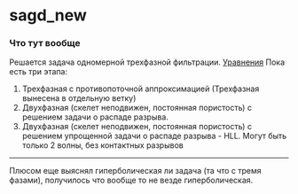 # sagd_new
### Что тут вообще
Решается задача одномерной трехфазной фильтрации.
[Уравнения](https://drive.google.com/file/d/0B7GsTw5yAyJbb1F0OVJEbU5FWEk/view?usp=sharing)
Пока есть три этапа:

1. Трехфазная с противопоточной аппроксимацией (Трехфазная вынесена в отдельную ветку)
2. Двухфазная (скелет неподвижен, постоянная пористость) с решением задачи о распаде разрыва.
3. Двухфазная (скелет неподвижен, постоянная пористость) с решением упрощенной задачи о распаде разрыва - HLL. Могут быть
только 2 волны, без контактных разрывов

---------------------------------------------------------------------------------------------------------------------

Плюсом еще выяснял гиперболическая ли задача (та что с тремя фазами), получилось что вообще то не везде гиперболическая.
